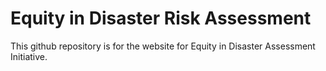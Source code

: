 # Equity in Disaster Risk Assessment

This github repository is for the website for Equity in Disaster Assessment Initiative.
